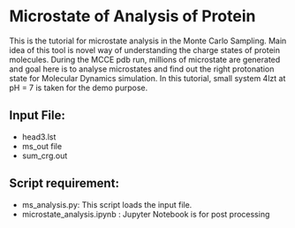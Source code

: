 # Microstate of Analysis of Protein
This is the tutorial for microstate analysis in the Monte Carlo Sampling. Main idea of this tool is novel way of understanding the charge states of protein molecules. During the MCCE pdb run,  millions of microstate are generated and goal here is to analyse microstates and find out the right protonation state for Molecular Dynamics simulation. In this tutorial, small system 4lzt at pH = 7 is taken for the demo purpose. 

## Input File:
- head3.lst 
- ms_out file
- sum_crg.out

## Script requirement:
  - ms_analysis.py: This script loads the input file.
  - microstate_analysis.ipynb : Jupyter Notebook is for post processing
